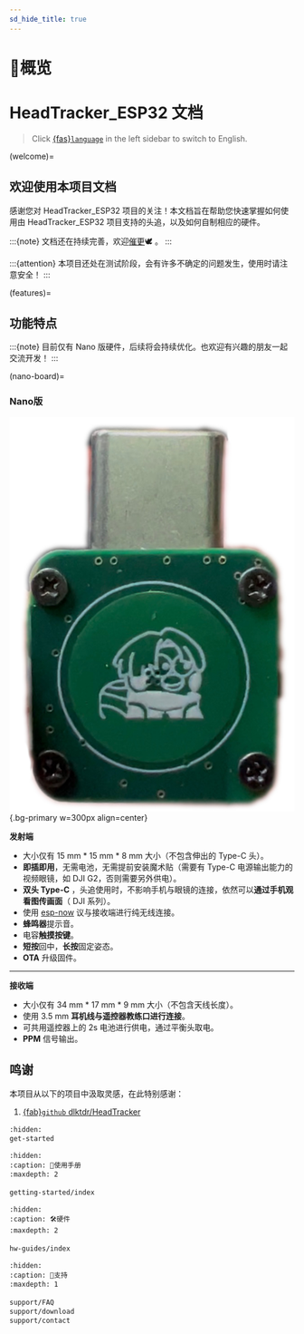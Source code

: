```yaml
---
sd_hide_title: true
---
```


# 🔎概览

# HeadTracker_ESP32 文档

> Click [{fas}`language`](https://docs.nineday.cc/projects/headtracker-esp32/en/latest/index.html) in the left sidebar to switch to English.

(welcome)=
## 欢迎使用本项目文档

感谢您对 HeadTracker_ESP32 项目的关注！本文档旨在帮助您快速掌握如何使用由 HeadTracker_ESP32 项目支持的头追，以及如何自制相应的硬件。

:::{note}
文档还在持续完善，欢迎[催更](support/contact.md)🕊️ 。
:::

:::{attention}
本项目还处在测试阶段，会有许多不确定的问题发生，使用时请注意安全！
:::

<!-- (intention)=
## 项目初衷

**你是否体验过这样的飞行时刻？**  
>当指尖轻推摇杆，FPV眼镜中的世界骤然倾斜——  
>穿越林梢时，座舱盖边缘流淌着熔金般的夕阳余晖；  
>高速滚转中，翼尖撕裂云层，将整片大地化作旋转的画布；  
>俯冲降落时，跑道在视野中急速扩张，甚至能听见起落架擦过草叶的细响...  

这就是第一人称航模飞行的魅力，而一个头追可以为你解锁更极致的维度，你将真正解锁全方位的沉浸感。

互联网上已有各路前辈的贡献的各种开源头追方案，有的甚至时间久远无法访问，它们各有各的优缺点和局限性。有的价格便宜但功能单一，有的则相反。

:::{admonition} 主旨
:class: tip
本项目旨在使用较低的成本，实现一些较新的功能，如无线连接功能。同时硬件和结构上追求即插即用，尽力摆脱各种接线和安装困扰，**提升头追的使用体验**，**降低头追的使用门槛**。
::: -->

(features)=
## 功能特点

:::{note}
目前仅有 Nano 版硬件，后续将会持续优化。也欢迎有兴趣的朋友一起交流开发！
:::

(nano-board)=
### Nano版
![Nano Tx]( ../_static/HT_Nano_front.jpg){.bg-primary w=300px align=center}  

**发射端**
- 大小仅有 15 mm * 15 mm * 8 mm 大小（不包含伸出的 Type-C 头）。
- **即插即用**，无需电池，无需提前安装魔术贴（需要有 Type-C 电源输出能力的视频眼镜，如 DJI G2，否则需要另外供电）。
- **双头 Type-C** ，头追使用时，不影响手机与眼镜的连接，依然可以**通过手机观看图传画面**（ DJI 系列）。
- 使用 [esp-now](https://www.espressif.com/zh-hans/solutions/low-power-solutions/esp-now) 议与接收端进行纯无线连接。
- **蜂鸣器**提示音。
- 电容**触摸按键**。
- **短按**回中，**长按**固定姿态。
- **OTA** 升级固件。

***

**接收端**
- 大小仅有 34 mm * 17 mm * 9 mm 大小（不包含天线长度）。
- 使用 3.5 mm **耳机线与遥控器教练口进行连接**。
- 可共用遥控器上的 2s 电池进行供电，通过平衡头取电。
- **PPM** 信号输出。

## 鸣谢

本项目从以下的项目中汲取灵感，在此特别感谢：

1. [{fab}`github` dlktdr/HeadTracker](https://github.com/dlktdr/HeadTracker)


```{toctree}
:hidden:
get-started
```

```{toctree}
:hidden:
:caption: 📖使用手册
:maxdepth: 2

getting-started/index
```

```{toctree}
:hidden:
:caption: 🛠️硬件
:maxdepth: 2

hw-guides/index
```

```{toctree}
:hidden:
:caption: 🤝支持
:maxdepth: 1

support/FAQ
support/download
support/contact
```